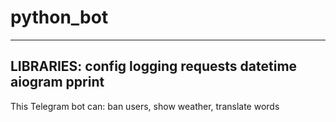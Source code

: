 # python_bot
----------------
LIBRARIES:
config
logging
requests
datetime
aiogram
pprint
---------------
This Telegram bot can: ban users, show weather, translate words

